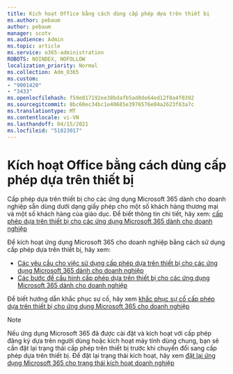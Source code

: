 ```yaml
---
title: Kích hoạt Office bằng cách dùng cấp phép dựa trên thiết bị
ms.author: pebaum
author: pebaum
manager: scotv
ms.audience: Admin
ms.topic: article
ms.service: o365-administration
ROBOTS: NOINDEX, NOFOLLOW
localization_priority: Normal
ms.collection: Adm_O365
ms.custom:
- "9001420"
- "3433"
ms.openlocfilehash: f59e817192ee38bdafb5ad0de64ed12f0a4f0392
ms.sourcegitcommit: 8bc60ec34bc1e40685e3976576e04a2623f63a7c
ms.translationtype: MT
ms.contentlocale: vi-VN
ms.lasthandoff: 04/15/2021
ms.locfileid: "51823017"
---
```

# <a name="activating-office-using-device-based-licensing"></a>Kích hoạt Office bằng cách dùng cấp phép dựa trên thiết bị

Cấp phép dựa trên thiết bị cho các ứng dụng Microsoft 365 dành cho doanh nghiệp sẵn dùng dưới dạng giấy phép cho một số khách hàng thương mại và một số khách hàng của giáo dục. Để biết thông tin chi tiết, hãy xem: [cấp phép dựa trên thiết bị cho các ứng dụng Microsoft 365 dành cho doanh nghiệp](https://docs.microsoft.com/deployoffice/device-based-licensing)

Để kích hoạt ứng dụng Microsoft 365 cho doanh nghiệp bằng cách sử dụng cấp phép dựa trên thiết bị, hãy xem:

- [Các yêu cầu cho việc sử dụng cấp phép dựa trên thiết bị cho các ứng dụng Microsoft 365 dành cho doanh nghiệp](https://docs.microsoft.com/deployoffice/device-based-licensing#requirements-for-using-device-based-licensing-for-microsoft-365-apps-for-enterprise)
- [Các bước để cấu hình cấp phép dựa trên thiết bị cho các ứng dụng Microsoft 365 dành cho doanh nghiệp](https://docs.microsoft.com/deployoffice/device-based-licensing#steps-to-configure-device-based-licensing-for-microsoft-365-apps-for-enterprise)

Để biết hướng dẫn khắc phục sự cố, hãy xem [khắc phục sự cố cấp phép dựa trên thiết bị cho ứng dụng Microsoft 365 cho doanh nghiệp](https://docs.microsoft.com/deployoffice/device-based-licensing#troubleshoot-device-based-licensing-for-microsoft-365-apps-for-enterprise)

> [!NOTE]
> Nếu ứng dụng Microsoft 365 đã được cài đặt và kích hoạt với cấp phép đăng ký dựa trên người dùng hoặc kích hoạt máy tính dùng chung, bạn sẽ cần đặt lại trạng thái cấp phép trên thiết bị trước khi chuyển đổi sang cấp phép dựa trên thiết bị. Để đặt lại trạng thái kích hoạt, hãy xem [đặt lại ứng dụng Microsoft 365 cho trạng thái kích hoạt doanh nghiệp](https://docs.microsoft.com/office/troubleshoot/activation/reset-office-365-proplus-activation-state)
